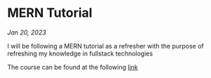 # MERN Tutorial

*Jan 20, 2023*

I will be following a MERN tutorial as a refresher with the purpose of refreshing my knowledge in fullstack technologies

The course can be found at
the following [link](https://www.udemy.com/course/react-nodejs-express-mongodb-the-mern-fullstack-guide/)